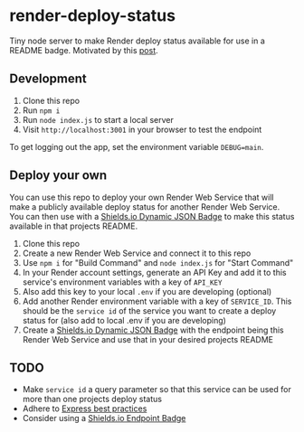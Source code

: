 # render-deploy-status
Tiny node server to make Render deploy status available for use in a README badge. Motivated by this [post](https://community.render.com/t/any-way-to-export-render-com-deployment-status-as-status-badges/4520).

## Development

1. Clone this repo
2. Run `npm i`
3. Run `node index.js` to start a local server
4. Visit `http://localhost:3001` in your browser to test the endpoint

To get logging out the app, set the environment variable `DEBUG=main`.

## Deploy your own

You can use this repo to deploy your own Render Web Service that will make a publicly available deploy status for another Render Web Service. You can then use with a [Shields.io Dynamic JSON Badge](https://shields.io/badges/dynamic-json-badge) to make this status available in that projects README.

1. Clone this repo
2. Create a new Render Web Service and connect it to this repo
3. Use `npm i` for "Build Command" and `node index.js` for "Start Command"
4. In your Render account settings, generate an API Key and add it to this service's environment variables with a key of `API_KEY`
5. Also add this key to your local `.env` if you are developing (optional)
6. Add another Render environment variable with a key of `SERVICE_ID`. This should be the `service id` of the service you want to create a deploy status for (also add to local .env if you are developing)
7. Create a [Shields.io Dynamic JSON Badge](https://shields.io/badges/dynamic-json-badge) with the endpoint being this Render Web Service and use that in your desired projects README

## TODO

- Make `service id` a query parameter so that this service can be used for more than one projects deploy status
- Adhere to [Express best practices](https://expressjs.com/en/advanced/best-practice-performance.html#set-node_env-to-production)
- Consider using a [Shields.io Endpoint Badge](https://shields.io/badges/endpoint-badge)